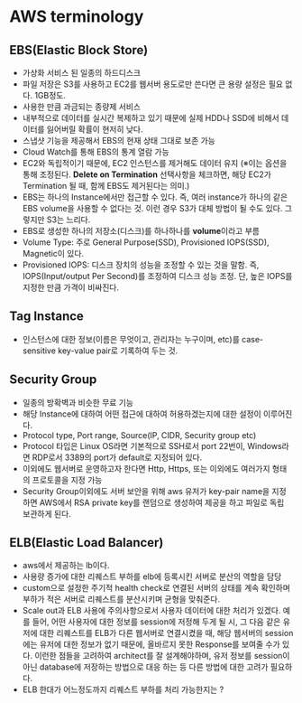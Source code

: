 AWS terminology
===

## EBS(Elastic Block Store)
 * 가상화 서비스 된 일종의 하드디스크
 * 파일 저장은 S3를 사용하고 EC2를 웹서버 용도로만 쓴다면 큰 용량 설정은 필요 없다. 1GB정도.
 * 사용한 만큼 과금되는 종량제 서비스
 * 내부적으로 데이터를 실시간 복제하고 있기 때문에 실제 HDD나 SSD에 비해서 데이터를 잃어버릴 확률이 현저히 낮다.
 * 스냅샷 기능을 제공해서 EBS의 현재 상태 그대로 보존 가능
 * Cloud Watch를 통해 EBS의 통계 열람 가능
 * EC2와 독립적이기 때문에, EC2 인스턴스를 제거해도 데이터 유지
   (※이는 옵션을 통해 조정된다. **Delete on Termination** 선택사항을 체크하면, 해당 EC2가 Termination 될 때, 함께 EBS도 제거된다는 의미.)
 * EBS는 하나의 Instance에서만 접근할 수 있다. 즉, 여러 instance가 하나의 같은 EBS volume을 사용할 수 없다는 것. 이런 경우 S3가 대체 방법이 될 수도 있다. 그렇지만 S3는 느리다.
 * EBS로 생성한 하나의 저장소(디스크)를 하나하나를 **volume**이라고 부름
 * Volume Type: 주로 General Purpose(SSD), Provisioned IOPS(SSD), Magnetic이 있다.
 * Provisioned IOPS: 디스크 장치의 성능을 조정할 수 있는 것을 말함. 즉, IOPS(Input/output Per Second)를 조정하여 디스크 성능 조정. 단, 높은 IOPS를 지정한 만큼 가격이 비싸진다.

## Tag Instance
 * 인스턴스에 대한 정보(이름은 무엇이고, 관리자는 누구이며, etc)를 case-sensitive key-value pair로 기록하여 두는 것.

## Security Group
 * 일종의 방확벽과 비슷한 무료 기능
 * 해당 Instance에 대하여 어떤 접근에 대하여 허용하겠는지에 대한 설정이 이루어진다.
 * Protocol type, Port range, Source(IP, CIDR, Security group etc)
 * Protocol 타입은 Linux OS라면 기본적으로 SSH로서 port 22번이, Windows라면 RDP로서 3389의 port가 default로 지정되어 있다. 
 * 이외에도 웹서버로 운영하고자 한다면 Http, Https, 또는 이외에도 여러가지 형태의 프로토콜을 지정 가능
 * Security Group이외에도 서버 보안을 위해 aws 유저가 key-pair name을 지정하면 AWS에서 RSA private key를 랜덤으로 생성하여 제공을 하고 파일로 독립 보관하게 된다.

## ELB(Elastic Load Balancer)
 * aws에서 제공하는 lb이다.
 * 사용량 증가에 대한 리퀘스트 부하를 elb에 등록시킨 서버로 분산의 역할을 담당
 * custom으로 설정한 주기적 health check로 연결된 서버의 상태를 계속 확인하며 부하가 적은 서버로 리퀘스트를 분산시키며 균형을 맞춰준다.
 * Scale out과 ELB 사용에 주의사항으로서 사용자 데이터에 대한 처리가 있겠다. 예를 들어, 어떤 사용자에 대한 정보를 session에 저정해 두게 될 시, 그 다음 같은 유저에 대한 리퀘스트를 ELB가 다른 웹서버로 연결시켰을 때, 해당 웹서버의 session에는 유저에 대한 정보가 없기 때문에, 올바르지 못한 Response를 보여줄 수가 있다. 이런한 점들을 고려하여 architect를 잘 설계해야하며, 유저 정보를 session이 아닌 database에 저장하는 방법으로 대응 하는 등 다른 방법에 대한 고려가 필요하다.
 * ELB 한대가 어느정도까지 리퀘스트 부하를 처리 가능한지는 ? 
 








